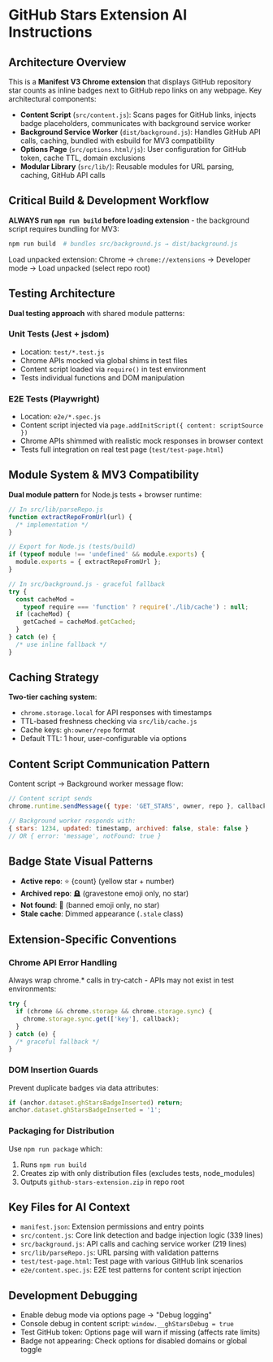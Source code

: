 # GitHub Stars Extension AI Instructions

## Architecture Overview

This is a **Manifest V3 Chrome extension** that displays GitHub repository star counts as inline badges next to GitHub repo links on any webpage. Key architectural components:

- **Content Script** (`src/content.js`): Scans pages for GitHub links, injects badge placeholders, communicates with background service worker
- **Background Service Worker** (`dist/background.js`): Handles GitHub API calls, caching, bundled with esbuild for MV3 compatibility
- **Options Page** (`src/options.html/js`): User configuration for GitHub token, cache TTL, domain exclusions
- **Modular Library** (`src/lib/`): Reusable modules for URL parsing, caching, GitHub API calls

## Critical Build & Development Workflow

**ALWAYS run `npm run build` before loading extension** - the background script requires bundling for MV3:

```bash
npm run build  # bundles src/background.js → dist/background.js
```

Load unpacked extension: Chrome → `chrome://extensions` → Developer mode → Load unpacked (select repo root)

## Testing Architecture

**Dual testing approach** with shared module patterns:

### Unit Tests (Jest + jsdom)

- Location: `test/*.test.js`
- Chrome APIs mocked via global shims in test files
- Content script loaded via `require()` in test environment
- Tests individual functions and DOM manipulation

### E2E Tests (Playwright)

- Location: `e2e/*.spec.js`
- Content script injected via `page.addInitScript({ content: scriptSource })`
- Chrome APIs shimmed with realistic mock responses in browser context
- Tests full integration on real test page (`test/test-page.html`)

## Module System & MV3 Compatibility

**Dual module pattern** for Node.js tests + browser runtime:

```javascript
// In src/lib/parseRepo.js
function extractRepoFromUrl(url) {
  /* implementation */
}

// Export for Node.js (tests/build)
if (typeof module !== 'undefined' && module.exports) {
  module.exports = { extractRepoFromUrl };
}

// In src/background.js - graceful fallback
try {
  const cacheMod =
    typeof require === 'function' ? require('./lib/cache') : null;
  if (cacheMod) {
    getCached = cacheMod.getCached;
  }
} catch (e) {
  /* use inline fallback */
}
```

## Caching Strategy

**Two-tier caching system**:

- `chrome.storage.local` for API responses with timestamps
- TTL-based freshness checking via `src/lib/cache.js`
- Cache keys: `gh:owner/repo` format
- Default TTL: 1 hour, user-configurable via options

## Content Script Communication Pattern

Content script → Background worker message flow:

```javascript
// Content script sends
chrome.runtime.sendMessage({ type: 'GET_STARS', owner, repo }, callback);

// Background worker responds with:
{ stars: 1234, updated: timestamp, archived: false, stale: false }
// OR { error: 'message', notFound: true }
```

## Badge State Visual Patterns

- **Active repo**: ⭐ {count} (yellow star + number)
- **Archived repo**: 🪦 (gravestone emoji only, no star)
- **Not found**: 🚫 (banned emoji only, no star)
- **Stale cache**: Dimmed appearance (`.stale` class)

## Extension-Specific Conventions

### Chrome API Error Handling

Always wrap chrome.\* calls in try-catch - APIs may not exist in test environments:

```javascript
try {
  if (chrome && chrome.storage && chrome.storage.sync) {
    chrome.storage.sync.get(['key'], callback);
  }
} catch (e) {
  /* graceful fallback */
}
```

### DOM Insertion Guards

Prevent duplicate badges via data attributes:

```javascript
if (anchor.dataset.ghStarsBadgeInserted) return;
anchor.dataset.ghStarsBadgeInserted = '1';
```

### Packaging for Distribution

Use `npm run package` which:

1. Runs `npm run build`
2. Creates zip with only distribution files (excludes tests, node_modules)
3. Outputs `github-stars-extension.zip` in repo root

## Key Files for AI Context

- `manifest.json`: Extension permissions and entry points
- `src/content.js`: Core link detection and badge injection logic (339 lines)
- `src/background.js`: API calls and caching service worker (219 lines)
- `src/lib/parseRepo.js`: URL parsing with validation patterns
- `test/test-page.html`: Test page with various GitHub link scenarios
- `e2e/content.spec.js`: E2E test patterns for content script injection

## Development Debugging

- Enable debug mode via options page → "Debug logging"
- Console debug in content script: `window.__ghStarsDebug = true`
- Test GitHub token: Options page will warn if missing (affects rate limits)
- Badge not appearing: Check options for disabled domains or global toggle
